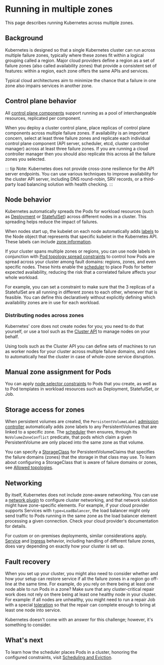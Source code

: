 # Running in multiple zones

This page describes running Kubernetes across multiple zones.

## Background 

Kubernetes is designed so that a single Kubernetes cluster can run across multiple failure zones, typically where these zones fit within a logical grouping called a region. Major cloud providers define a region as a set of failure zones (also called availability zones) that provide a consistent set of features: within a region, each zone offers the same APIs and services.

Typical cloud architectures aim to minimize the chance that a failure in one zone also impairs services in another zone.

## Control plane behavior

All [control plane components](https://kubernetes.io/docs/concepts/overview/components/#control-plane-components) support running as a pool of interchangeable resources, replicated per component.

When you deploy a cluster control plane, place replicas of control plane components across multiple failure zones. If availability is an important concern, select at least three failure zones and replicate each individual control plane component (API server, scheduler, etcd, cluster controller manager) across at least three failure zones. If you are running a cloud controller manager then you should also replicate this across all the failure zones you selected.

::: tip Note: 
Kubernetes does not provide cross-zone resilience for the API server endpoints. You can use various techniques to improve availability for the cluster API server, including DNS round-robin, SRV records, or a third-party load balancing solution with health checking.
:::

## Node behavior

Kubernetes automatically spreads the Pods for workload resources (such as [Deployment](https://kubernetes.io/docs/concepts/workloads/controllers/deployment/) or [StatefulSet](https://kubernetes.io/docs/concepts/workloads/controllers/statefulset/)) across different nodes in a cluster. This spreading helps reduce the impact of failures.

When nodes start up, the kubelet on each node automatically adds [labels](https://kubernetes.io/docs/concepts/overview/working-with-objects/labels) to the Node object that represents that specific kubelet in the Kubernetes API. These labels can include [zone information](https://kubernetes.io/docs/reference/labels-annotations-taints/#topologykubernetesiozone).

If your cluster spans multiple zones or regions, you can use node labels in conjunction with [Pod topology spread constraints](https://kubernetes.io/docs/concepts/scheduling-eviction/topology-spread-constraints/) to control how Pods are spread across your cluster among fault domains: regions, zones, and even specific nodes. These hints enable the [scheduler](https://kubernetes.io/docs/reference/command-line-tools-reference/kube-scheduler/) to place Pods for better expected availability, reducing the risk that a correlated failure affects your whole workload.

For example, you can set a constraint to make sure that the 3 replicas of a StatefulSet are all running in different zones to each other, whenever that is feasible. You can define this declaratively without explicitly defining which availability zones are in use for each workload.

### Distributing nodes across zones

Kubernetes' core does not create nodes for you; you need to do that yourself, or use a tool such as the [Cluster API](https://cluster-api.sigs.k8s.io/) to manage nodes on your behalf.

Using tools such as the Cluster API you can define sets of machines to run as worker nodes for your cluster across multiple failure domains, and rules to automatically heal the cluster in case of whole-zone service disruption.

## Manual zone assignment for Pods

You can apply [node selector constraints](https://kubernetes.io/docs/concepts/scheduling-eviction/assign-pod-node/#nodeselector) to Pods that you create, as well as to Pod templates in workload resources such as Deployment, StatefulSet, or Job.

## Storage access for zones

When persistent volumes are created, the `PersistentVolumeLabel` [admission controller](https://kubernetes.io/docs/reference/access-authn-authz/admission-controllers/) automatically adds zone labels to any PersistentVolumes that are linked to a specific zone. The [scheduler](https://kubernetes.io/docs/reference/command-line-tools-reference/kube-scheduler/) then ensures, through its `NoVolumeZoneConflict` predicate, that pods which claim a given PersistentVolume are only placed into the same zone as that volume.

You can specify a [StorageClass](https://kubernetes.io/docs/concepts/storage/storage-classes) for PersistentVolumeClaims that specifies the failure domains (zones) that the storage in that class may use. To learn about configuring a StorageClass that is aware of failure domains or zones, see [Allowed topologies](https://kubernetes.io/docs/concepts/storage/storage-classes/#allowed-topologies).

## Networking

By itself, Kubernetes does not include zone-aware networking. You can use a [network plugin](https://kubernetes.io/docs/concepts/extend-kubernetes/compute-storage-net/network-plugins/) to configure cluster networking, and that network solution might have zone-specific elements. For example, if your cloud provider supports Services with `type=LoadBalancer`, the load balancer might only send traffic to Pods running in the same zone as the load balancer element processing a given connection. Check your cloud provider's documentation for details.

For custom or on-premises deployments, similar considerations apply. [Service](https://kubernetes.io/docs/concepts/services-networking/service/) and [Ingress](https://kubernetes.io/docs/concepts/services-networking/ingress/) behavior, including handling of different failure zones, does vary depending on exactly how your cluster is set up.

## Fault recovery

When you set up your cluster, you might also need to consider whether and how your setup can restore service if all the failure zones in a region go off-line at the same time. For example, do you rely on there being at least one node able to run Pods in a zone?
Make sure that any cluster-critical repair work does not rely on there being at least one healthy node in your cluster. For example: if all nodes are unhealthy, you might need to run a repair Job with a special [toleration](https://kubernetes.io/docs/concepts/scheduling-eviction/taint-and-toleration/) so that the repair can complete enough to bring at least one node into service.

Kubernetes doesn't come with an answer for this challenge; however, it's something to consider.

## What's next

To learn how the scheduler places Pods in a cluster, honoring the configured constraints, visit [Scheduling and Eviction](https://kubernetes.io/docs/concepts/scheduling-eviction/).
